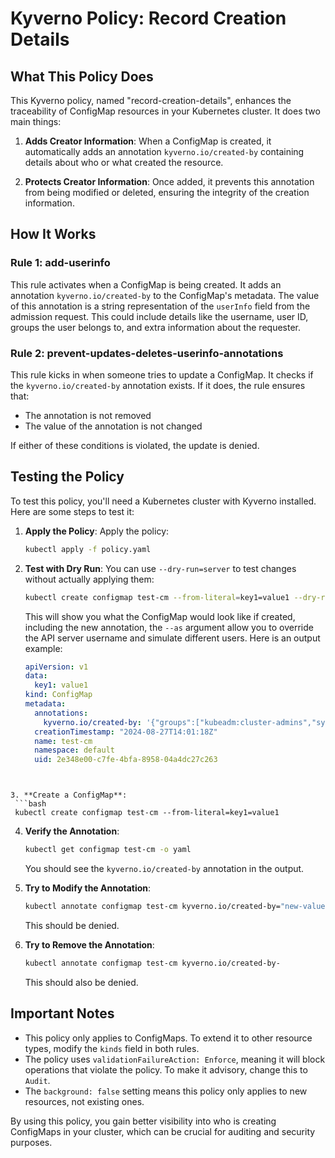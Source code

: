 # Kyverno Policy: Record Creation Details

## What This Policy Does

This Kyverno policy, named "record-creation-details", enhances the traceability of ConfigMap resources in your Kubernetes cluster. It does two main things:

1. **Adds Creator Information**: When a ConfigMap is created, it automatically adds an annotation `kyverno.io/created-by` containing details about who or what created the resource.

2. **Protects Creator Information**: Once added, it prevents this annotation from being modified or deleted, ensuring the integrity of the creation information.

## How It Works

### Rule 1: add-userinfo

This rule activates when a ConfigMap is being created. It adds an annotation `kyverno.io/created-by` to the ConfigMap's metadata. The value of this annotation is a string representation of the `userInfo` field from the admission request. This could include details like the username, user ID, groups the user belongs to, and extra information about the requester.

### Rule 2: prevent-updates-deletes-userinfo-annotations

This rule kicks in when someone tries to update a ConfigMap. It checks if the `kyverno.io/created-by` annotation exists. If it does, the rule ensures that:

- The annotation is not removed
- The value of the annotation is not changed

If either of these conditions is violated, the update is denied.

## Testing the Policy

To test this policy, you'll need a Kubernetes cluster with Kyverno installed. Here are some steps to test it:

1. **Apply the Policy**:
   Apply the policy:
   ```bash
   kubectl apply -f policy.yaml
   ```

2. **Test with Dry Run**:
   You can use `--dry-run=server` to test changes without actually applying them:
   ```bash
   kubectl create configmap test-cm --from-literal=key1=value1 --dry-run=server -o yaml --as=rodrigo --as-group=kubeadm:cluster-admins
   ```
   This will show you what the ConfigMap would look like if created, including the new annotation, the `--as` argument allow you to override the API server username and simulate different users. Here is an output example:
   ```yaml
   apiVersion: v1
   data:
     key1: value1
   kind: ConfigMap
   metadata:
     annotations:
       kyverno.io/created-by: '{"groups":["kubeadm:cluster-admins","system:authenticated"],"username":"rodrigo"}'
     creationTimestamp: "2024-08-27T14:01:18Z"
     name: test-cm
     namespace: default
     uid: 2e348e00-c7fe-4bfa-8958-04a4dc27c263
  ```


3. **Create a ConfigMap**:
   ```bash
   kubectl create configmap test-cm --from-literal=key1=value1
   ```

4. **Verify the Annotation**:
   ```bash
   kubectl get configmap test-cm -o yaml
   ```
   You should see the `kyverno.io/created-by` annotation in the output.

5. **Try to Modify the Annotation**:
   ```bash
   kubectl annotate configmap test-cm kyverno.io/created-by="new-value" --overwrite
   ```
   This should be denied.

6. **Try to Remove the Annotation**:
   ```bash
   kubectl annotate configmap test-cm kyverno.io/created-by-
   ```
   This should also be denied.

## Important Notes

- This policy only applies to ConfigMaps. To extend it to other resource types, modify the `kinds` field in both rules.
- The policy uses `validationFailureAction: Enforce`, meaning it will block operations that violate the policy. To make it advisory, change this to `Audit`.
- The `background: false` setting means this policy only applies to new resources, not existing ones.

By using this policy, you gain better visibility into who is creating ConfigMaps in your cluster, which can be crucial for auditing and security purposes.